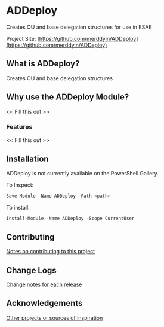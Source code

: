 # ADDeploy

Creates OU and base delegation structures for use in ESAE

Project Site: [https://github.com/merddyin/ADDeploy](https://github.com/merddyin/ADDeploy)

## What is ADDeploy?

Creates OU and base delegation structures

## Why use the ADDeploy Module?

<< Fill this out >>

### Features

<< Fill this out >>

## Installation

ADDeploy is not currently available on the PowerShell Gallery.

To Inspect:

```powershell
Save-Module -Name ADDeploy -Path <path>
```

To install:

```powershell
Install-Module -Name ADDeploy -Scope CurrentUser
```

## Contributing

[Notes on contributing to this project](https://github.com/merddyin/ADDeploy/docs/Additional/Contributing.md)

## Change Logs

[Change notes for each release](https://github.com/merddyin/ADDeploy/docs/Additional/ChangeLogs.md)

## Acknowledgements

[Other projects or sources of inspiration](https://github.com/merddyin/ADDeploy/docs/Additional/Acknowledgements.md)
